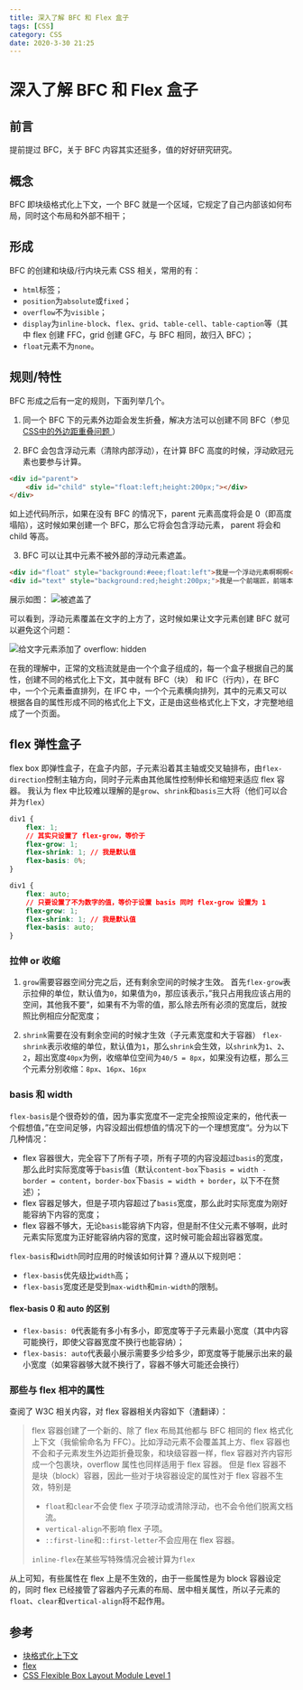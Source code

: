 ```yaml
---
title: 深入了解 BFC 和 Flex 盒子
tags: [CSS]
category: CSS
date: 2020-3-30 21:25
---
```

# 深入了解 BFC 和 Flex 盒子

## 前言

提前提过 BFC，关于 BFC 内容其实还挺多，值的好好研究研究。

## 概念
BFC 即块级格式化上下文，一个 BFC 就是一个区域，它规定了自己内部该如何布局，同时这个布局和外部不相干；

## 形成
BFC 的创建和块级/行内块元素 CSS 相关，常用的有：
- `html`标签；
- `position`为`absolute`或`fixed`；
- `overflow`不为`visible`；
- `display`为`inline-block`、`flex`、`grid`、`table-cell`、`table-caption`等（其中 flex 创建 FFC，grid 创建 GFC，与 BFC 相同，故归入 BFC）；
- `float`元素不为`none`。

## 规则/特性
BFC 形成之后有一定的规则，下面列举几个。

1. 同一个 BFC 下的元素外边距会发生折叠，解决方法可以创建不同 BFC（参见<a href="https://blog.gongfangwen.com/2020/03/18/CSS%E4%B8%AD%E7%9A%84%E5%A4%96%E8%BE%B9%E8%B7%9D%E9%87%8D%E5%8F%A0%E9%97%AE%E9%A2%98/"> CSS中的外边距重叠问题 </a>）

2. BFC 会包含浮动元素（清除内部浮动），在计算 BFC 高度的时候，浮动欧冠元素也要参与计算。

```html
<div id="parent">
    <div id="child" style="float:left;height:200px;"></div>
</div>
```

如上述代码所示，如果在没有 BFC 的情况下，parent 元素高度将会是 0（即高度塌陷），这时候如果创建一个 BFC，那么它将会包含浮动元素， parent 将会和 child 等高。

3. BFC 可以让其中元素不被外部的浮动元素遮盖。

```html
<div id="float" style="background:#eee;float:left">我是一个浮动元素啊啊啊</div>
<div id="text" style="background:red;height:200px;">我是一个前端匠，前端本领差</div>
```

展示如图：
![被遮盖了](https://static.gongfangwen.com/2020-03-30-15855634801450.jpg)

可以看到，浮动元素覆盖在文字的上方了，这时候如果让文字元素创建 BFC 就可以避免这个问题：

![给文字元素添加了 overflow: hidden](https://static.gongfangwen.com/2020-03-30-15855638529165.jpg)

在我的理解中，正常的文档流就是由一个个盒子组成的，每一个盒子根据自己的属性，创建不同的格式化上下文，其中就有 BFC（块） 和 IFC（行内），在 BFC 中，一个个元素垂直排列，在 IFC 中，一个个元素横向排列，其中的元素又可以根据各自的属性形成不同的格式化上下文，正是由这些格式化上下文，才完整地组成了一个页面。


## flex 弹性盒子
flex box 即弹性盒子，在盒子内部，子元素沿着其主轴或交叉轴排布，由`flex-direction`控制主轴方向，同时子元素由其他属性控制伸长和缩短来适应 flex 容器。
我认为 flex 中比较难以理解的是`grow`、`shrink`和`basis`三大将（他们可以合并为`flex`）
```css
div1 {
    flex: 1; 
    // 其实只设置了 flex-grow，等价于
    flex-grow: 1;
    flex-shrink: 1; // 我是默认值
    flex-basis: 0%;
}

div1 {
    flex: auto; 
    // 只要设置了不为数字的值，等价于设置 basis 同时 flex-grow 设置为 1
    flex-grow: 1;
    flex-shrink: 1; // 我是默认值
    flex-basis: auto;
}
```

### 拉伸 or 收缩
1. `grow`需要容器空间分完之后，还有剩余空间的时候才生效。
首先`flex-grow`表示拉伸的单位，默认值为`0`，如果值为`0`，那应该表示，”我只占用我应该占用的空间，其他我不要“，如果有不为零的值，那么除去所有必须的宽度后，就按照比例相应分配宽度；

2. `shrink`需要在没有剩余空间的时候才生效（子元素宽度和大于容器）
`flex-shrink`表示收缩的单位，默认值为`1`，那么`shrink`会生效，以`shrink`为`1`、`2`、`2`，超出宽度`40px`为例，收缩单位空间为`40/5 = 8px`，如果没有边框，那么三个元素分别收缩：`8px`、`16px`、`16px`

### basis 和 width
`flex-basis`是个很奇妙的值，因为事实宽度不一定完全按照设定来的，他代表一个假想值，”在空间足够，内容没超出假想值的情况下的一个理想宽度“。分为以下几种情况：
- flex 容器很大，完全容下了所有子项，所有子项的内容没超过`basis`的宽度，那么此时实际宽度等于`basis`值（默认`content-box`下`basis = width - border = content`，`border-box`下`basis = width + border`，以下不在赘述）；
- flex 容器足够大，但是子项内容超过了`basis`宽度，那么此时实际宽度为刚好能容纳下内容的宽度；
- flex 容器不够大，无论`basis`能容纳下内容，但是耐不住父元素不够啊，此时元素实际宽度为正好能容纳内容的宽度，这时候可能会超出容器宽度。

`flex-basis`和`width`同时应用的时候该如何计算？遵从以下规则吧：
- `flex-basis`优先级比`width`高；
- `flex-basis`宽度还是受到`max-width`和`min-width`的限制。

#### flex-basis 0 和 auto 的区别
- `flex-basis: 0`代表能有多小有多小，即宽度等于子元素最小宽度（其中内容可能换行，即使父容器宽度不换行也能容纳）；
- `flex-basis: auto`代表最小展示需要多少给多少，即宽度等于能展示出来的最小宽度（如果容器够大就不换行了，容器不够大可能还会换行）

### 那些与 flex 相冲的属性
查阅了 W3C 相关内容，对 flex 容器相关内容如下（渣翻译）：
> flex 容器创建了一个新的、除了 flex 布局其他都与 BFC 相同的 flex 格式化上下文（我偷偷命名为 FFC）。比如浮动元素不会覆盖其上方、flex 容器也不会和子元素发生外边距折叠现象，和块级容器一样，flex 容器对齐内容形成一个包裹块，overflow 属性也同样适用于 flex 容器。
> 但是 flex 容器不是块（block）容器，因此一些对于块容器设定的属性对于 flex 容器不生效，特别是
> - `float`和`clear`不会使 flex 子项浮动或清除浮动，也不会令他们脱离文档流。
> - `vertical-align`不影响 flex 子项。
> - `::first-line`和`::first-letter`不会应用在 flex 容器。
> 
> `inline-flex`在某些写特殊情况会被计算为`flex`

从上可知，有些属性在 flex 上是不生效的，由于一些属性是为 block 容器设定的，同时 flex 已经接管了容器内子元素的布局、居中相关属性，所以子元素的`float`、`clear`和`vertical-align`将不起作用。


## 参考
- [块格式化上下文](https://developer.mozilla.org/zh-CN/docs/Web/Guide/CSS/Block_formatting_context)
- [flex](https://developer.mozilla.org/zh-CN/docs/Web/CSS/flex)
- [CSS Flexible Box Layout Module Level 1](https://www.w3.org/TR/css-flexbox-1/)